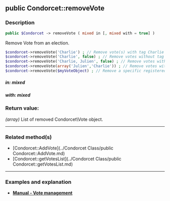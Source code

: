## public Condorcet::removeVote

### Description    

```php
public $Condorcet -> removeVote ( mixed in [, mixed with = true] )
```

Remove Vote from an election.

```php
$condorcet->removeVote('Charlie') ; // Remove vote(s) with tag Charlie
$condorcet->removeVote('Charlie', false) ; // Remove votes without tag Charlie
$condorcet->removeVote('Charlie, Julien', false) ; // Remove votes without tag Charlie AND without tag Julien.
$condorcet->removeVote(array('Julien','Charlie')) ; // Remove votes with tag Charlie OR with tag Julien.
$condorcet->removeVote($myVoteObject) ; // Remove a specific registered Vote.
```    


##### **in:** *mixed*   
    



##### **with:** *mixed*   
    



### Return value:   

*(array)* List of removed Condorcet\Vote object.


---------------------------------------

### Related method(s)      

* [Condorcet::AddVote](../Condorcet Class/public Condorcet::AddVote.md)    
* [Condorcet::getVotesList](../Condorcet Class/public Condorcet::getVotesList.md)    

---------------------------------------

### Examples and explanation

* **[Manual - Vote management](https://github.com/julien-boudry/Condorcet/wiki/II-%23-B.-Vote-management-%23-2.-Manage-Vote)**    
